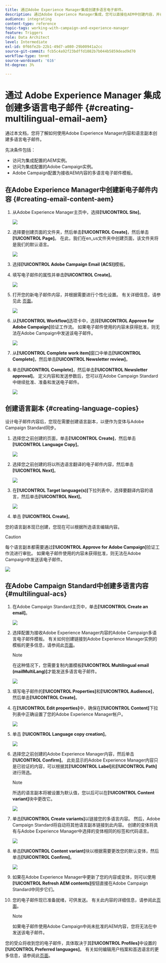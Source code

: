 ```yaml
---
title: 通过Adobe Experience Manager集成创建多语言电子邮件。
description: 通过Adobe Experience Manager集成，您可以直接在AEM中创建内容，并在以后的Adobe Campaign中使用它。
audience: integrating
content-type: reference
topic-tags: working-with-campaign-and-experience-manager
feature: Triggers
role: Data Architect
level: Intermediate
exl-id: 0f66fe2b-22b1-49d7-a080-29b00941a2cc
source-git-commit: fcb5c4a92f23bdffd1082b7b044b5859dead9d70
workflow-type: tm+mt
source-wordcount: '616'
ht-degree: 3%

---
```


# 通过 Adobe Experience Manager 集成创建多语言电子邮件 {#creating-multilingual-email-aem}

通过本文档，您将了解如何使用Adobe Experience Manager内容和语言副本创建多语言电子邮件。

先决条件包括：

* 访问为集成配置的AEM实例。
* 访问为集成配置的Adobe Campaign实例。
* Adobe Campaign配置为接收AEM内容的多语言电子邮件模板。

## 在Adobe Experience Manager中创建新电子邮件内容 {#creating-email-content-aem}

1. 从Adobe Experience Manager主页中，选择&#x200B;**[!UICONTROL Site]**。

   ![](assets/aem_acs_1.png)

1. 选择要创建页面的文件夹，然后单击&#x200B;**[!UICONTROL Create]**，然后单击&#x200B;**[!UICONTROL Page]**。 在此，我们在en_us文件夹中创建页面，该文件夹将是我们的默认语言。

   ![](assets/aem_acs_2.png)

1. 选择&#x200B;**[!UICONTROL Adobe Campaign Email (ACS)]**&#x200B;模板。

1. 填写电子邮件的属性并单击&#x200B;**[!UICONTROL Create]**。

   ![](assets/aem_acs_3.png)

1. 打开您的新电子邮件内容，并根据需要进行个性化设置。 有关详细信息，请参见此 [ 页面](../../integrating/using/creating-email-experience-manager.md#editing-email-aem)。

   ![](assets/aem_acs_4.png)

1. 从&#x200B;**[!UICONTROL Workflow]**&#x200B;选项卡中，选择&#x200B;**[!UICONTROL Approve for Adobe Campaign]**&#x200B;验证工作流。 如果电子邮件使用的内容未获得批准，则无法在Adobe Campaign中发送该电子邮件。

   ![](assets/aem_acs_7.png)

1. 从&#x200B;**[!UICONTROL Complete work item]**&#x200B;窗口中单击&#x200B;**[!UICONTROL Complete]**，然后单击&#x200B;**[!UICONTROL Newsletter review]**。

1. 单击&#x200B;**[!UICONTROL Complete]**，然后单击&#x200B;**[!UICONTROL Newsletter approval]**。 定义内容和发送参数后，您可以在Adobe Campaign Standard中继续批准、准备和发送电子邮件。

   ![](assets/aem_acs_8.png)

## 创建语言副本 {#creating-language-copies}

设计电子邮件内容后，您现在需要创建语言副本，以便作为变体与Adobe Campaign Standard同步。

1. 选择您之前创建的页面，单击&#x200B;**[!UICONTROL Create]**，然后单击&#x200B;**[!UICONTROL Language Copy]**。

   ![](assets/aem_acs_5.png)

1. 选择您之前创建的将以所选语言翻译的电子邮件内容，然后单击&#x200B;**[!UICONTROL Next]**。

   ![](assets/aem_acs_6.png)

1. 在&#x200B;**[!UICONTROL Target language(s)]**&#x200B;下拉列表中，选择要翻译内容的语言，然后单击&#x200B;**[!UICONTROL Next]**。

   ![](assets/aem_acs_9.png)

1. 单击 **[!UICONTROL Create]**。

您的语言副本现已创建，您现在可以根据所选语言编辑内容。

>[!CAUTION]
>
>每个语言副本都需要通过&#x200B;**[!UICONTROL Approve for Adobe Campaign]**&#x200B;验证工作流进行审批。 如果电子邮件使用的内容未获得批准，则无法在Adobe Campaign中发送该电子邮件。

![](assets/aem_acs_11.png)

## 在Adobe Campaign Standard中创建多语言内容 {#multilingual-acs}

1. 在Adobe Campaign Standard主页中，单击&#x200B;**[!UICONTROL Create an email]**。

   ![](assets/aem_acs_12.png)

1. 选择配置为接收Adobe Experience Manager内容的Adobe Campaign多语言电子邮件模板。 有关如何创建链接到Adobe Experience Manager实例的模板的更多信息，请参阅此[页面](../../integrating/using/configure-experience-manager.md#config-acs)。

   >[!NOTE]
   >
   >在这种情况下，您需要复制内置模板&#x200B;**[!UICONTROL Multilingual email (mailMultiLang)]**&#x200B;才能发送多语言电子邮件。

   ![](assets/aem_acs_13.png)

1. 填写电子邮件的&#x200B;**[!UICONTROL Properties]**&#x200B;和&#x200B;**[!UICONTROL Audience]**，然后单击&#x200B;**[!UICONTROL Create]**。

1. 在&#x200B;**[!UICONTROL Edit properties]**&#x200B;中，确保在&#x200B;**[!UICONTROL Content]**&#x200B;下拉列表中正确设置了您的Adobe Experience Manager帐户。

   ![](assets/aem_acs_20.png)

1. 单击 **[!UICONTROL Language copy creation]**。

   ![](assets/aem_acs_16.png)

1. 选择您之前创建的Adobe Experience Manager内容，然后单击&#x200B;**[!UICONTROL Confirm]**。 此处显示的Adobe Experience Manager内容只是已验证的内容，可以根据其&#x200B;**[!UICONTROL Label]**&#x200B;和&#x200B;**[!UICONTROL Path]**&#x200B;进行筛选。

   >[!NOTE]
   >
   >所选的语言副本将被设置为默认值，您以后可以在&#x200B;**[!UICONTROL Content variant]**&#x200B;块中更改它。

   ![](assets/aem_acs_17.png)

1. 单击&#x200B;**[!UICONTROL Create variants]**&#x200B;以链接您的多语言内容。 然后，Adobe Campaign Standard将自动将其他语言副本链接到此内容。 创建的变体将具有与Adobe Experience Manager中选择的变体相同的标签和代码语言。

   ![](assets/aem_acs_18.png)

1. 单击&#x200B;**[!UICONTROL Content variant]**&#x200B;块以根据需要更改您的默认变体，然后单击&#x200B;**[!UICONTROL Confirm]**。

   ![](assets/aem_acs_19.png)

1. 如果在Adobe Experience Manager中更新了您的内容或变体，则可以使用&#x200B;**[!UICONTROL Refresh AEM contents]**&#x200B;按钮直接在Adobe Campaign Standard中同步它们。

1. 您的电子邮件现已准备就绪，可供发送。 有关此内容的详细信息，请参阅此[页面](../../sending/using/get-started-sending-messages.md)。

   >[!NOTE]
   >
   >如果电子邮件使用Adobe Campaign中尚未批准的AEM内容，您将无法在中发送该电子邮件。

您的受众将收到您的电子邮件，具体取决于其&#x200B;**[!UICONTROL Profiles]**&#x200B;中设置的&#x200B;**[!UICONTROL Preferred languages]**。 有关如何编辑用户档案和首选语言的更多信息，请参阅此[页面](../../audiences/using/editing-profiles.md)。
